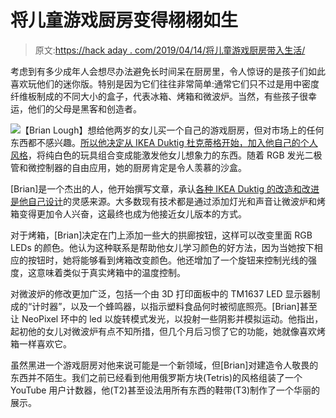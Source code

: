 # 将儿童游戏厨房变得栩栩如生

> 原文:[https://hack aday . com/2019/04/14/将儿童游戏厨房带入生活/](https://hackaday.com/2019/04/14/bringing-a-childs-play-kitchen-to-life/)

考虑到有多少成年人会想尽办法避免长时间呆在厨房里，令人惊讶的是孩子们如此喜欢玩他们的迷你版。特别是因为它们往往非常简单:通常它们只不过是用中密度纤维板制成的不同大小的盒子，代表冰箱、烤箱和微波炉。当然，有些孩子很幸运，他们的父母是黑客和创造者。

[![](../Images/a019e230fff3d2f6e82cc9b996a6f7d3.png)](https://hackaday.com/wp-content/uploads/2019/04/playkitchen_detail-1.jpg)【Brian Lough】想给他两岁的女儿买一个自己的游戏厨房，但对市场上的任何东西都不感兴趣。[所以他决定从 IKEA Duktig 杜克蒂格开始，加入他自己的个人风格](https://www.instructables.com/id/Ikea-Kids-Kitchen-Lights-Mod/)，将纯白色的玩具组合变成能激发他女儿想象力的东西。随着 RGB 发光二极管和微控制器的自由应用，她的厨房肯定是令人羡慕的沙盒。

[Brian]是一个杰出的人，他开始撰写文章，承认[各种 IKEA Duktig 的改造和改进是他自己设计](https://hackaday.com/2018/01/30/kids-kitchen-that-says-beep/)的灵感来源。大多数现有技术都是通过添加灯光和声音让微波炉和烤箱变得更加令人兴奋，这最终也成为他接近女儿版本的方式。

对于烤箱，[Brian]决定在门上添加一些大的拱廊按钮，这样可以改变里面 RGB LEDs 的颜色。他认为这种联系是帮助他女儿学习颜色的好方法，因为当她按下相应的按钮时，她将能够看到烤箱改变颜色。他还增加了一个旋钮来控制光线的强度，这意味着类似于真实烤箱中的温度控制。

对微波炉的修改更加广泛，包括一个由 3D 打印面板中的 TM1637 LED 显示器制成的“计时器”，以及一个蜂鸣器，以指示塑料食品何时被彻底照亮。[Brian]甚至让 NeoPixel 环中的 led 以旋转模式发光，以投射一些阴影并模拟运动。他指出，起初他的女儿对微波炉有点不知所措，但几个月后习惯了它的功能，她就像喜欢烤箱一样喜欢它。

虽然黑进一个游戏厨房对他来说可能是一个新领域，但[Brian]对建造令人敬畏的东西并不陌生。我们之前已经看到他用俄罗斯方块(Tetris)的风格组装了一个 YouTube 用户计数器，他(T2)甚至设法用所有东西的鞋带(T3)制作了一个华丽的展示。